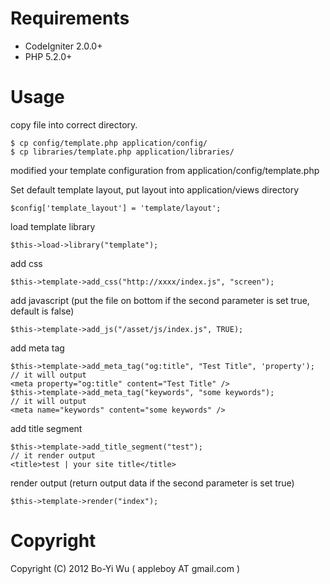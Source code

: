 Requirements
=======================

* CodeIgniter 2.0.0+
* PHP 5.2.0+

Usage
=======================

copy file into correct directory.

    $ cp config/template.php application/config/
    $ cp libraries/template.php application/libraries/

modified your template configuration from application/config/template.php

Set default template layout, put layout into application/views directory

    $config['template_layout'] = 'template/layout';

load template library

    $this->load->library("template");

add css

    $this->template->add_css("http://xxxx/index.js", "screen");

add javascript (put the file on bottom if the second parameter is set true, default is false)

    $this->template->add_js("/asset/js/index.js", TRUE);

add meta tag

    $this->template->add_meta_tag("og:title", "Test Title", 'property');
    // it will output
    <meta property="og:title" content="Test Title" />
    $this->template->add_meta_tag("keywords", "some keywords");
    // it will output
    <meta name="keywords" content="some keywords" />

add title segment

    $this->template->add_title_segment("test");
    // it render output
    <title>test | your site title</title>

render output (return output data if the second parameter is set true)

    $this->template->render("index");


Copyright
=======================

Copyright (C) 2012 Bo-Yi Wu ( appleboy AT gmail.com )

